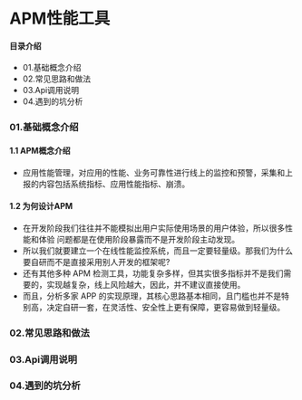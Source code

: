 # APM性能工具
#### 目录介绍
- 01.基础概念介绍
- 02.常见思路和做法
- 03.Api调用说明
- 04.遇到的坑分析



### 01.基础概念介绍
#### 1.1 APM概念介绍
- 应用性能管理，对应用的性能、业务可靠性进行线上的监控和预警，采集和上报的内容包括系统指标、应用性能指标、崩溃。


#### 1.2 为何设计APM
- 在开发阶段我们往往并不能模拟出用户实际使用场景的用户体验，所以很多性能和体验 问题都是在使用阶段暴露而不是开发阶段主动发现。
- 所以我们就要建立一个在线性能监控系统，而且一定要轻量级。那我们为什么要自研而不是直接采用别人开发的框架呢?
- 还有其他多种 APM 检测工具，功能复杂多样，但其实很多指标并不是我们需要的，实现越复杂，线上风险越大，因此，并不建议直接使用。
- 而且，分析多家 APP 的实现原理，其核心思路基本相同，且门槛也并不是特别高，决定自研一套，在灵活性、安全性上更有保障，更容易做到轻量级。




### 02.常见思路和做法




### 03.Api调用说明



### 04.遇到的坑分析






